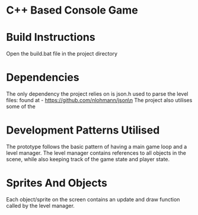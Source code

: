 ﻿# C++ Based Console Game
# Build Instructions
Open the build.bat file in the project directory
# Dependencies
The only dependency the project relies on is json.h used to parse the level files: found at - https://github.com/nlohmann/json\n
The project also utilises some of the 
# Development Patterns Utilised
The prototype follows the basic pattern of having a main game loop and a level manager.
The level manager contains references to all objects in the scene, while also keeping track of the game state and player state.
# Sprites And Objects
Each object/sprite on the screen contains an update and draw function called by the level manager.
